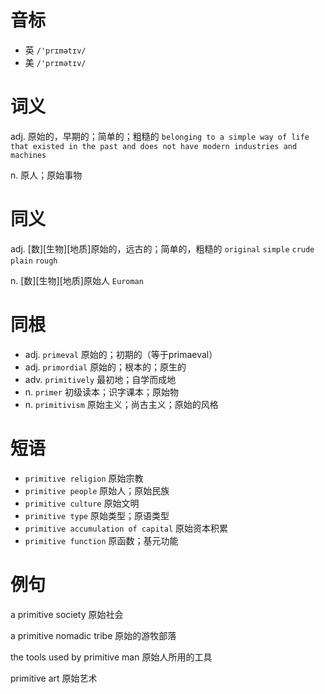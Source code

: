 # 音标

- 英 `/'prɪmətɪv/`
- 美 `/'prɪmətɪv/`

# 词义

adj. 原始的，早期的；简单的；粗糙的
`belonging to a simple way of life that existed in the past and does not have modern industries and machines`

n. 原人；原始事物


# 同义

adj. [数][生物][地质]原始的，远古的；简单的，粗糙的
`original` `simple` `crude` `plain` `rough`

n. [数][生物][地质]原始人
`Euroman`

# 同根

- adj. `primeval` 原始的；初期的（等于primaeval）
- adj. `primordial` 原始的；根本的；原生的
- adv. `primitively` 最初地；自学而成地
- n. `primer` 初级读本；识字课本；原始物
- n. `primitivism` 原始主义；尚古主义；原始的风格

# 短语

- `primitive religion` 原始宗教
- `primitive people` 原始人；原始民族
- `primitive culture` 原始文明
- `primitive type` 原始类型；原语类型
- `primitive accumulation of capital` 原始资本积累
- `primitive function` 原函数；基元功能

# 例句

a primitive society
原始社会

a primitive nomadic tribe
原始的游牧部落

the tools used by primitive man
原始人所用的工具

primitive art
原始艺术


